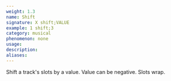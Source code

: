 ```yaml
---
weight: 1.3
name: Shift
signature: X shift;VALUE
example: 1 shift;3
category: musical
phenomenon: none
usage: 
description: 
aliases: 
---
```

Shift a track's slots by a value. Value can be negative. Slots wrap.